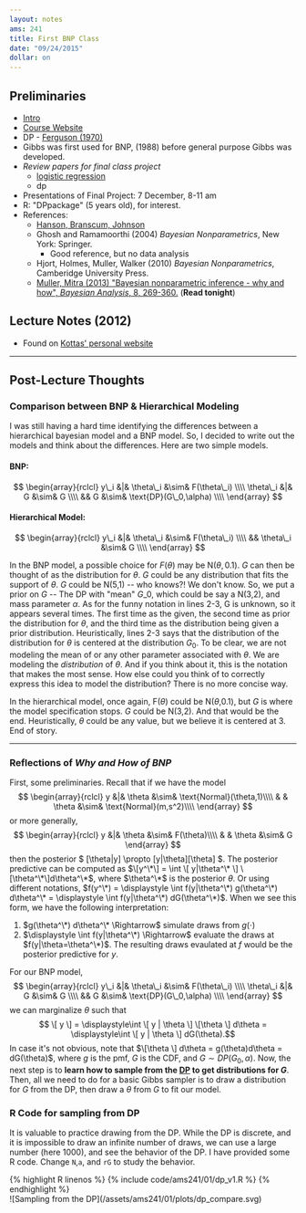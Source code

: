```yaml
---
layout: notes
ams: 241
title: First BNP Class
date: "09/24/2015"
dollar: on
---
```


## Preliminaries
- [Intro](/assets/ams241/bnp_papers/bnp_ams241_intro.pdf)
- [Course Website](http://courses.soe.ucsc.edu/courses/ams241/Fall15/01)
- DP - [Ferguson (1970)](https://projecteuclid.org/euclid.aos/1176342360#abstract)
- Gibbs was first used for BNP, (1988) before general purpose Gibbs was developed.
- *Review papers for final class project*
    - [logistic regression](http://projecteuclid.org/euclid.ba/1437137636)
    - dp
- Presentations of Final Project: 7 December, 8-11 am
- R: "DPpackage" (5 years old), for interest.
- References:
    - [Hanson, Branscum, Johnson](/assets/ams241/bnp_papers/hanson-branscum-johnson.pdf)
    - Ghosh and Ramamoorthi (2004) *Bayesian Nonparametrics*, New York: Springer.
      - Good reference, but no data analysis
    - Hjort, Holmes, Muller, Walker (2010) *Bayesian Nonparametrics*, Camberidge University Press.
    - [Muller, Mitra (2013) "Bayesian nonparametric inference - why and how", *Bayesian Analysis*, 8, 269-360.](http://projecteuclid.org/euclid.ba/1369407550) (**Read tonight**)

## Lecture Notes (2012)
- Found on [Kottas' personal website](https://users.soe.ucsc.edu/~thanos/)

***
## Post-Lecture Thoughts
### Comparison between BNP \& Hierarchical Modeling
I was still having a hard time identifying the differences between a
hierarchical bayesian model and a BNP model. So, I decided to write out the
models and think about the differences. Here are two simple models.

#### BNP:
$$ \begin{array}{rclcl}
    y\_i &|& \theta\_i &\sim& F(\theta\_i) \\\\
    \theta\_i &|& G &\sim& G \\\\
    && G &\sim& \text{DP}(G\_0,\alpha) \\\\
\end{array} $$

#### Hierarchical Model:
$$ \begin{array}{rclcl}
    y\_i &|& \theta\_i &\sim& F(\theta\_i) \\\\
    && \theta\_i &\sim& G \\\\
\end{array} $$

In the BNP model, a possible choice for $F(\theta)$ may be N($\theta,0.1$). $G$
can then be thought of as the distribution for $\theta$. $G$ could be any
distribution that fits the support of $\theta$. $G$ could be N(5,1) -- who
knows?! We don't know. So, we put a prior on $G$ -- The DP with "mean" $G\_0$,
which could be say a N(3,2), and mass parameter $\alpha$. As for the funny
notation in lines 2-3, G is unknown, so it appears several times.  The first
time as the given, the second time as prior the distribution for $\theta$, and
the third time as the distribution being given a prior distribution.
Heuristically, lines 2-3 says that the distribution of the distribution for
$\theta$ is centered at the distribution $G_0$. To be clear, we are not
modeling the mean of or any other parameter associated with $\theta$. We are
modeling the *distribution* of $\theta$. And if you think about it, this is the
notation that makes the most sense. How else could you think of to correctly
express this idea to model the distribution? There is no more concise way.

In the hierarchical model, once again, F($\theta$) could be N($\theta$,0.1),
but $G$ is where the model specification stops. $G$ could be N(3,2). And that
would be the end. Heuristically, $\theta$ could be any value, but we believe it
is centered at 3. End of story.

***
### Reflections of *Why and How of BNP*
First, some preliminaries. Recall that if we have the model
$$ \begin{array}{rclcl}
      y &|& \theta &\sim& \text{Normal}(\theta,1)\\\\
        & & \theta &\sim& \text{Normal}(m,s^2)\\\\
\end{array} $$
or more generally,
$$ \begin{array}{rclcl}
      y &|& \theta &\sim& F(\theta)\\\\
        & & \theta &\sim& G
\end{array} $$
then the posterior $ \[\theta|y\] \propto \[y|\theta\]\[\theta\] $.  The
posterior predictive can be computed as $\[y^\*\] = \int \[ y|\theta^\* \]
\[\theta^\*\]d\theta^\*$, where $\theta^\*$ is the posterior $\theta$.  Or
using different notations, $f(y^\*) = \displaystyle \int f(y|\theta^\*)
g(\theta^\*) d\theta^\* = \displaystyle \int f(y|\theta^\*) dG(\theta^\*)$.
When we see this form, we have the following interpretation:

1. $g(\theta^\*) d\theta^\* \Rightarrow$ simulate draws from $g(\cdot)$
2. $\displaystyle \int f(y|\theta^\*) \Rightarrow$ evaluate the draws at
   $f(y|\theta=\theta^\*)$. The resulting draws evaulated at $f$ would be the
   posterior predictive for $y$.

For our BNP model, 
$$ \begin{array}{rclcl}
    y\_i &|& \theta\_i &\sim& F(\theta\_i) \\\\
    \theta\_i &|& G &\sim& G \\\\
    && G &\sim& \text{DP}(G\_0,\alpha) \\\\
\end{array} $$
we can marginalize $\theta$ such that 
$$ \[ y  \] = \displaystyle\int \[ y | \theta \] \[\theta \] d\theta =
\displaystyle\int \[ y | \theta \] dG(\theta).$$ In case it's not obvious, note
that $\[\theta \] d\theta = g(\theta)d\theta = dG(\theta)$, where $g$ is the
pmf, $G$ is the CDF, and $G \sim DP(G_0,\alpha)$. Now, the next step is to
**learn how to sample from the
[DP](https://en.wikipedia.org/wiki/Dirichlet_process) to get distributions for
$G$**. Then, all we need to do for a basic Gibbs sampler is to draw a
distribution for $G$ from the DP, then draw a $\theta$ from $G$ to fit our
model.

<!-- Left off at Example 1 -->

### R Code for sampling from DP
It is valuable to practice drawing from the DP. While the DP is discrete, and
it is impossible to draw an infinite number of draws, we can use a large number
(here 1000), and see the behavior of the DP. I have provided some R code.
Change `N`,`a`, and `rG` to study the behavior.
<div class = 'code'>
  {% highlight R linenos %}
    {% include code/ams241/01/dp_v1.R %}
  {% endhighlight %}
</div>
![Sampling from the DP](/assets/ams241/01/plots/dp_compare.svg)
